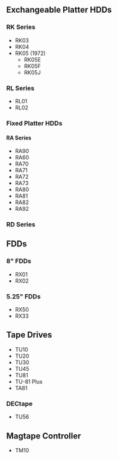 ## Exchangeable Platter HDDs
### RK Series
- RK03
- RK04
- RK05 (1972)
	- RK05E
	- RK05F
	- RK05J
### RL Series
- RL01
- RL02
### Fixed Platter HDDs
#### RA Series
- RA90
- RA60
- RA70
- RA71
- RA72
- RA73
- RA80
- RA81
- RA82
- RA92
### RD Series

## FDDs
### 8" FDDs
- RX01
- RX02
### 5.25" FDDs
- RX50
- RX33

## Tape Drives
- TU10
- TU20
- TU30
- TU45
- TU81
- TU-81 Plus
- TA81
### DECtape
- TU56
## Magtape Controller
- TM10
